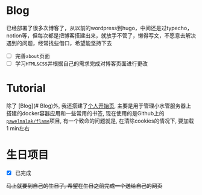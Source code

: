 # Blog

已经部署了很多次博客了，从以前的wordpress到hugo，中间还是过typecho，notion等，但每次都是把博客搭建出来，就放手不管了，懒得写文，不愿意去解决遇到的问题，经常找些借口，希望能坚持下去


- [ ] 完善`about`页面
- [ ] 学习`HTML&CSS`并根据自己的需求完成对博客页面进行更改

# Tutorial

除了 [Blog](# Blog)外, 我还搭建了[个人开始页](https://panel.kyleten.top), 主要是用于管理小水管服务器上搭建的docker容器应用和一些常用的书签, 现在使用的是Github上的[`pawelmalak/flame`](https://github.com/pawelmalak/flame)项目, 有一个致命的问题就是, 在清除cookies的情况下, 要加载 1 min左右

# 生日项目

- [x] 已完成

~~马上就要到自己的生日了, 希望在生日之前完成一个送给自己的网页~~
